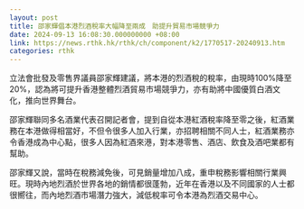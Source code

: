 ```yaml
---
layout: post
title: 邵家輝倡本港烈酒稅率大幅降至兩成　助提升貿易市場競爭力
date: 2024-09-13 16:08:30.000000000 +08:00
link: https://news.rthk.hk/rthk/ch/component/k2/1770517-20240913.htm
categories: rthk
---
```


立法會批發及零售界議員邵家輝建議，將本港的烈酒稅的稅率，由現時100%降至20%，認為將可提升香港整體烈酒貿易巿場競爭力，亦有助將中國優質白酒文化，推向世界舞台。

邵家輝聯同多名酒業代表召開記者會，提到自從本港紅酒稅率降至零之後，紅酒業務在本港做得相當好，不但令很多人加入行業，亦招聘相關不同人士，紅酒業務亦令香港成為中心點，很多人因為紅酒來港，對本港零售、酒店、飲食及酒吧業都有幫助。

邵家輝又說，當時在稅務減免後，可見銷量增加八成，重申稅務影響相關行業興旺。現時內地烈酒於世界各地的銷情都很蓬勃，近年在香港以及不同國家的人士都很嚮往，而內地烈酒巿場潛力強大，減低稅率可令本港為烈酒交易中心。

